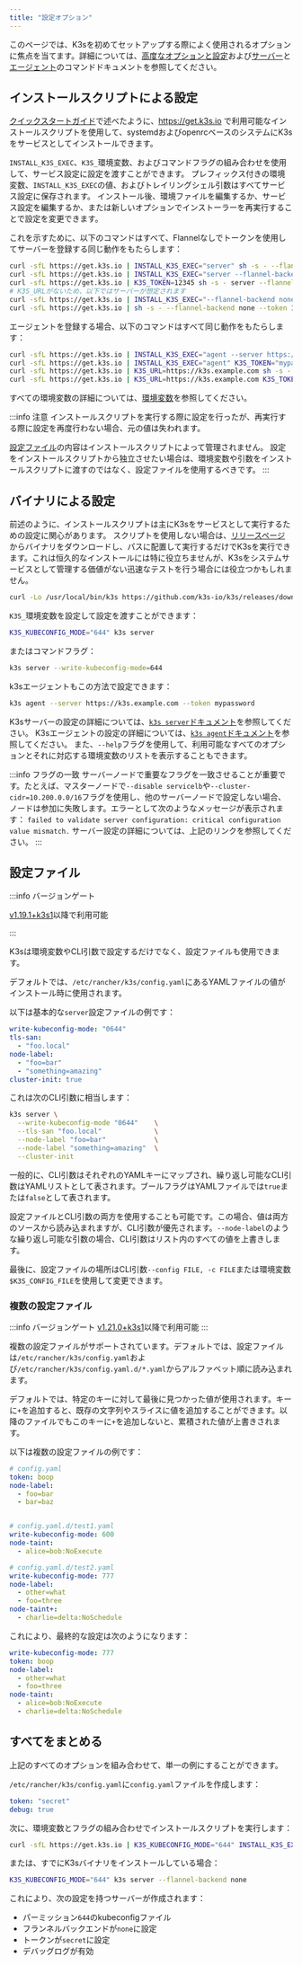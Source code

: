 ```yaml
---
title: "設定オプション"
---
```


このページでは、K3sを初めてセットアップする際によく使用されるオプションに焦点を当てます。詳細については、[高度なオプションと設定](../advanced.md)および[サーバー](../cli/server.md)と[エージェント](../cli/agent.md)のコマンドドキュメントを参照してください。

## インストールスクリプトによる設定

[クイックスタートガイド](../quick-start.md)で述べたように、https://get.k3s.io で利用可能なインストールスクリプトを使用して、systemdおよびopenrcベースのシステムにK3sをサービスとしてインストールできます。

`INSTALL_K3S_EXEC`、`K3S_`環境変数、およびコマンドフラグの組み合わせを使用して、サービス設定に設定を渡すことができます。
プレフィックス付きの環境変数、`INSTALL_K3S_EXEC`の値、およびトレイリングシェル引数はすべてサービス設定に保存されます。
インストール後、環境ファイルを編集するか、サービス設定を編集するか、または新しいオプションでインストーラーを再実行することで設定を変更できます。

これを示すために、以下のコマンドはすべて、Flannelなしでトークンを使用してサーバーを登録する同じ動作をもたらします：

```bash
curl -sfL https://get.k3s.io | INSTALL_K3S_EXEC="server" sh -s - --flannel-backend none --token 12345
curl -sfL https://get.k3s.io | INSTALL_K3S_EXEC="server --flannel-backend none" K3S_TOKEN=12345 sh -s -
curl -sfL https://get.k3s.io | K3S_TOKEN=12345 sh -s - server --flannel-backend none
# K3S_URLがないため、以下ではサーバーが想定されます
curl -sfL https://get.k3s.io | INSTALL_K3S_EXEC="--flannel-backend none --token 12345" sh -s - 
curl -sfL https://get.k3s.io | sh -s - --flannel-backend none --token 12345
```

エージェントを登録する場合、以下のコマンドはすべて同じ動作をもたらします：

```bash
curl -sfL https://get.k3s.io | INSTALL_K3S_EXEC="agent --server https://k3s.example.com --token mypassword" sh -s -
curl -sfL https://get.k3s.io | INSTALL_K3S_EXEC="agent" K3S_TOKEN="mypassword" sh -s - --server https://k3s.example.com
curl -sfL https://get.k3s.io | K3S_URL=https://k3s.example.com sh -s - agent --token mypassword
curl -sfL https://get.k3s.io | K3S_URL=https://k3s.example.com K3S_TOKEN=mypassword sh -s - # K3S_URLがあるためエージェントが想定されます
```

すべての環境変数の詳細については、[環境変数](../reference/env-variables.md)を参照してください。

:::info 注意
インストールスクリプトを実行する際に設定を行ったが、再実行する際に設定を再度行わない場合、元の値は失われます。

[設定ファイル](#configuration-file)の内容はインストールスクリプトによって管理されません。
設定をインストールスクリプトから独立させたい場合は、環境変数や引数をインストールスクリプトに渡すのではなく、設定ファイルを使用するべきです。
:::

## バイナリによる設定

前述のように、インストールスクリプトは主にK3sをサービスとして実行するための設定に関心があります。
スクリプトを使用しない場合は、[リリースページ](https://github.com/k3s-io/k3s/releases/latest)からバイナリをダウンロードし、パスに配置して実行するだけでK3sを実行できます。これは恒久的なインストールには特に役立ちませんが、K3sをシステムサービスとして管理する価値がない迅速なテストを行う場合には役立つかもしれません。
```bash
curl -Lo /usr/local/bin/k3s https://github.com/k3s-io/k3s/releases/download/v1.26.5+k3s1/k3s; chmod a+x /usr/local/bin/k3s
```

`K3S_`環境変数を設定して設定を渡すことができます：
```bash
K3S_KUBECONFIG_MODE="644" k3s server
```

またはコマンドフラグ：
```bash
k3s server --write-kubeconfig-mode=644
```

k3sエージェントもこの方法で設定できます：

```bash
k3s agent --server https://k3s.example.com --token mypassword
```

K3sサーバーの設定の詳細については、[`k3s server`ドキュメント](../cli/server.md)を参照してください。
K3sエージェントの設定の詳細については、[`k3s agent`ドキュメント](../cli/agent.md)を参照してください。
また、`--help`フラグを使用して、利用可能なすべてのオプションとそれに対応する環境変数のリストを表示することもできます。

:::info フラグの一致
サーバーノードで重要なフラグを一致させることが重要です。たとえば、マスターノードで`--disable servicelb`や`--cluster-cidr=10.200.0.0/16`フラグを使用し、他のサーバーノードで設定しない場合、ノードは参加に失敗します。エラーとして次のようなメッセージが表示されます：
`failed to validate server configuration: critical configuration value mismatch.`
サーバー設定の詳細については、上記のリンクを参照してください。
:::
## 設定ファイル

:::info バージョンゲート

[v1.19.1+k3s1](https://github.com/k3s-io/k3s/releases/tag/v1.19.1%2Bk3s1)以降で利用可能

:::

K3sは環境変数やCLI引数で設定するだけでなく、設定ファイルも使用できます。

デフォルトでは、`/etc/rancher/k3s/config.yaml`にあるYAMLファイルの値がインストール時に使用されます。

以下は基本的な`server`設定ファイルの例です：

```yaml
write-kubeconfig-mode: "0644"
tls-san:
  - "foo.local"
node-label:
  - "foo=bar"
  - "something=amazing"
cluster-init: true
```

これは次のCLI引数に相当します：

```bash
k3s server \
  --write-kubeconfig-mode "0644"    \
  --tls-san "foo.local"             \
  --node-label "foo=bar"            \
  --node-label "something=amazing"  \
  --cluster-init
```

一般的に、CLI引数はそれぞれのYAMLキーにマップされ、繰り返し可能なCLI引数はYAMLリストとして表されます。ブールフラグはYAMLファイルでは`true`または`false`として表されます。

設定ファイルとCLI引数の両方を使用することも可能です。この場合、値は両方のソースから読み込まれますが、CLI引数が優先されます。`--node-label`のような繰り返し可能な引数の場合、CLI引数はリスト内のすべての値を上書きします。

最後に、設定ファイルの場所はCLI引数`--config FILE, -c FILE`または環境変数`$K3S_CONFIG_FILE`を使用して変更できます。

### 複数の設定ファイル
:::info バージョンゲート
[v1.21.0+k3s1](https://github.com/k3s-io/k3s/releases/tag/v1.21.0%2Bk3s1)以降で利用可能
:::

複数の設定ファイルがサポートされています。デフォルトでは、設定ファイルは`/etc/rancher/k3s/config.yaml`および`/etc/rancher/k3s/config.yaml.d/*.yaml`からアルファベット順に読み込まれます。

デフォルトでは、特定のキーに対して最後に見つかった値が使用されます。キーに`+`を追加すると、既存の文字列やスライスに値を追加することができます。以降のファイルでもこのキーに`+`を追加しないと、累積された値が上書きされます。

以下は複数の設定ファイルの例です：

```yaml
# config.yaml
token: boop
node-label:
  - foo=bar
  - bar=baz


# config.yaml.d/test1.yaml
write-kubeconfig-mode: 600
node-taint:
  - alice=bob:NoExecute

# config.yaml.d/test2.yaml
write-kubeconfig-mode: 777
node-label:
  - other=what
  - foo=three
node-taint+:
  - charlie=delta:NoSchedule

```

これにより、最終的な設定は次のようになります：

```yaml
write-kubeconfig-mode: 777
token: boop
node-label:
  - other=what
  - foo=three
node-taint:
  - alice=bob:NoExecute
  - charlie=delta:NoSchedule
```

## すべてをまとめる

上記のすべてのオプションを組み合わせて、単一の例にすることができます。

`/etc/rancher/k3s/config.yaml`に`config.yaml`ファイルを作成します：

```yaml
token: "secret"
debug: true
```

次に、環境変数とフラグの組み合わせでインストールスクリプトを実行します：

```bash
curl -sfL https://get.k3s.io | K3S_KUBECONFIG_MODE="644" INSTALL_K3S_EXEC="server" sh -s - --flannel-backend none
```

または、すでにK3sバイナリをインストールしている場合：
```bash
K3S_KUBECONFIG_MODE="644" k3s server --flannel-backend none
```

これにより、次の設定を持つサーバーが作成されます：
- パーミッション`644`のkubeconfigファイル
- フランネルバックエンドが`none`に設定
- トークンが`secret`に設定
- デバッグログが有効